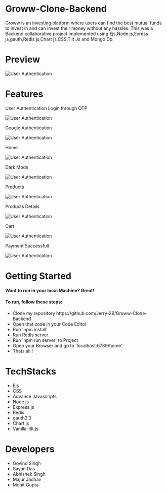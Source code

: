 # Groww-Clone-Backend
Groww is an investing platform where users can find the best mutual funds to invest in and can invest their money without any hassles. This was a Backend collaborative project implemented using Ejs,Node js,Exress js,gauth,Redis js,Chart js,CSS,Tilt Js and Mongo Db.
# Preview
![User Authentication](./public/gif/projectgif.gif)

# Features
<p>User Authentication Login through OTP </p>

![User Authentication](./public/Images/shot.png)

<p>Google Authentication</p>

![User Authentication](./public/Images/shot1.png)

<p>Home</p>

![User Authentication](./public/Images/shot2.png)

<p>Dark Mode</p>

![User Authentication](./public/Images/shot3.png)

<p>Products</p>

![User Authentication](./public/Images/shot4.png)

<p>Products Details</p>

![User Authentication](./public/Images/shot5.png)

<p>Cart</p>

![User Authentication](./public/Images/shot6.png)

<p>Payment Successfull</p>

![User Authentication](./public/Images/shot7.png)

# Getting Started

<h4>Want to run in your local Machine? Great!<h4>

<h4>To run, follow these steps:</h4>

  <ul>
    <li>Clone my repository https://github.com/Jerry-29/Groww-Clone-Backend</li>
    <li>Open that code in your Code Editor</li>
    <li>Run 'npm install'</li>
    <li> Run Redis server</li>
    <li>Run 'npm run server' to Project</li>
    <li>Open your Browser and go to 'localhost:6789/home'</li>
    <li>Thats all !</li>
  </ul>
  
  # TechStacks
  <ul>
  <li>Ejs</li>
  <li>CSS</li>
  <li>Advance Javascripts</li> 
  <li>Node js</li>
  <li>Express js</li>
  <li>Redis</li>
  <li>gauth2.0</li>
  <li>Chart js</li>
  <li>Vanilla-tilt.js</li>
  </ul>
  
  # Developers
<ul>
  <li>Govind Singh
  </li>
   <li>
     Sayan Das
  </li>
   <li>
     Abhishek Singh
  </li>
   <li>
     Majur Jadhav
  </li>
   <li>
     Mohit Gupta
  </li>
  </ul>

